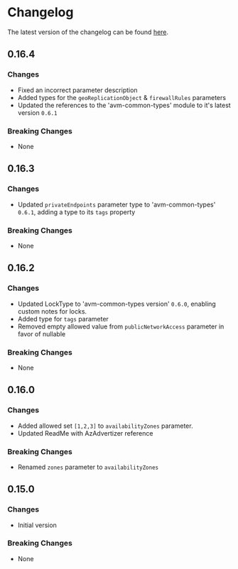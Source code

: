 # Changelog

The latest version of the changelog can be found [here](https://github.com/Azure/bicep-registry-modules/blob/main/avm/res/cache/redis/CHANGELOG.md).

## 0.16.4

### Changes

- Fixed an incorrect parameter description
- Added types for the `geoReplicationObject` & `firewallRules` parameters
- Updated the references to the 'avm-common-types' module to it's latest version `0.6.1`

### Breaking Changes

- None

## 0.16.3

### Changes

- Updated `privateEndpoints` parameter type to 'avm-common-types' `0.6.1`, adding a type to its `tags` property

### Breaking Changes

- None

## 0.16.2

### Changes

- Updated LockType to 'avm-common-types version' `0.6.0`, enabling custom notes for locks.
- Added type for `tags` parameter
- Removed empty allowed value from `publicNetworkAccess` parameter in favor of nullable

### Breaking Changes

- None

## 0.16.0

### Changes

- Added allowed set `[1,2,3]` to `availabilityZones` parameter.
- Updated ReadMe with AzAdvertizer reference

### Breaking Changes

- Renamed `zones` parameter to `availabilityZones`

## 0.15.0

### Changes

- Initial version

### Breaking Changes

- None
